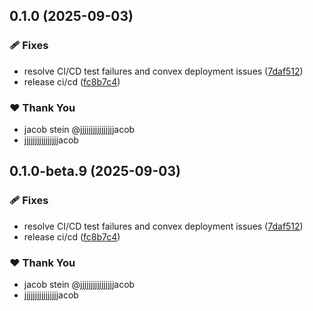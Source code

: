 ## 0.1.0 (2025-09-03)

### 🩹 Fixes

- resolve CI/CD test failures and convex deployment issues ([7daf512](https://github.com/jjjjjjjjjjjjjjjjacob/vibechecc/commit/7daf512))
- release ci/cd ([fc8b7c4](https://github.com/jjjjjjjjjjjjjjjjacob/vibechecc/commit/fc8b7c4))

### ❤️ Thank You

- jacob stein @jjjjjjjjjjjjjjjjacob
- jjjjjjjjjjjjjjjjacob

## 0.1.0-beta.9 (2025-09-03)

### 🩹 Fixes

- resolve CI/CD test failures and convex deployment issues ([7daf512](https://github.com/jjjjjjjjjjjjjjjjacob/vibechecc/commit/7daf512))
- release ci/cd ([fc8b7c4](https://github.com/jjjjjjjjjjjjjjjjacob/vibechecc/commit/fc8b7c4))

### ❤️ Thank You

- jacob stein @jjjjjjjjjjjjjjjjacob
- jjjjjjjjjjjjjjjjacob